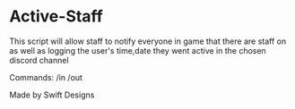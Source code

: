# Active-Staff
This script will allow staff to notify everyone in game that there are staff on as well as logging the user's time,date they went active in the chosen discord channel

Commands:
/in 
/out 

Made by Swift Designs

